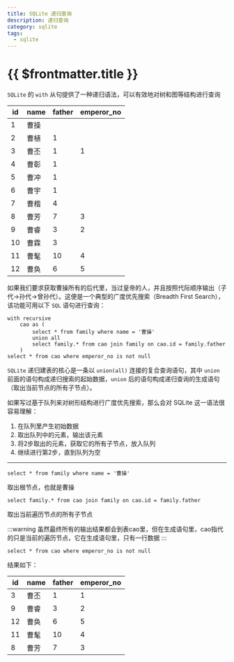 ```yaml
---
title: SQLite 递归查询
description: 递归查询
category: sqlite
tags:
  - sqlite
---
```



# {{ $frontmatter.title }}


`SQLite` 的 `with` 从句提供了一种递归语法，可以有效地对树和图等结构进行查询

| id | name | father | emperor_no |
|----|------|--------|------------|
| 1  | 曹操   |        |            |
| 2  | 曹植   | 1      |            |
| 3  | 曹丕   | 1      | 1          |
| 4  | 曹彰   | 1      |            |
| 5  | 曹冲   | 1      |            |
| 6  | 曹宇   | 1      |            |
| 7  | 曹楷   | 4      |            |
| 8  | 曹芳   | 7      | 3          |
| 9  | 曹睿   | 3      | 2          |
| 10 | 曹霖   | 3      |            |
| 11 | 曹髦   | 10     | 4          |
| 12 | 曹奂   | 6      | 5          |

如果我们要求获取曹操所有的后代里，当过皇帝的人，并且按照代际顺序输出（子代->孙代->曾孙代）。这便是一个典型的广度优先搜索（Breadth First Search），该功能可用以下 `SQL` 语句进行查询：

```shell
with recursive
    cao as (
        select * from family where name = '曹操'
        union all
        select family.* from cao join family on cao.id = family.father
    )
select * from cao where emperor_no is not null
```

`SQLite` 递归建表的核心是一条以 `union(all)` 连接的复合查询语句，其中 `union` 前面的语句构成递归搜索的起始数据，`union` 后的语句构成递归查询的生成语句（取出当前节点的所有子节点）。

如果写过基于队列来对树形结构进行广度优先搜索，那么会对 SQLite 这一语法很容易理解：

1. 在队列里产生初始数据
2. 取出队列中的元素，输出该元素
3. 将2步取出的元素，获取它的所有子节点，放入队列
4. 继续进行第2步，直到队列为空
---

```shell
select * from family where name = '曹操'
```
取出根节点，也就是曹操

```shell
select family.* from cao join family on cao.id = family.father
```
取出当前遍历节点的所有子节点

:::warning
虽然最终所有的输出结果都会到表cao里，但在生成语句里，cao指代的只是当前的遍历节点，它在生成语句里，只有一行数据
:::

```shell
select * from cao where emperor_no is not null
```
结果如下：

| id | name | father | emperor_no |
|----|------|--------|------------|
| 3  | 曹丕   | 1      | 1          |
| 9  | 曹睿   | 3      | 2          |
| 12 | 曹奂   | 6      | 5          |
| 11 | 曹髦   | 10     | 4          |
| 8  | 曹芳   | 7      | 3          |
